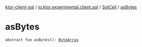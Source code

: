 [ktor-client-sql](../../index.md) / [io.ktor.experimental.client.sql](../index.md) / [SqlCell](index.md) / [asBytes](./as-bytes.md)

# asBytes

`abstract fun asBytes(): `[`ByteArray`](https://kotlinlang.org/api/latest/jvm/stdlib/kotlin/-byte-array/index.html)
